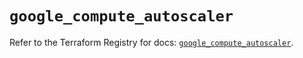 # `google_compute_autoscaler`

Refer to the Terraform Registry for docs: [`google_compute_autoscaler`](https://registry.terraform.io/providers/hashicorp/google/5.43.0/docs/resources/compute_autoscaler).
